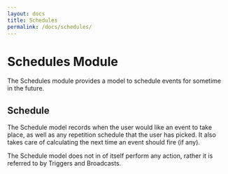 ```yaml
---
layout: docs
title: Schedules
permalink: /docs/schedules/
---
```


# Schedules Module

The Schedules module provides a model to schedule events for sometime in the
future.

## Schedule

The Schedule model records when the user would like an event to take place, as
well as any repetition schedule that the user has picked. It also takes care of
calculating the next time an event should fire (if any).

The Schedule model does not in of itself perform any action, rather it is
referred to by Triggers and Broadcasts.
